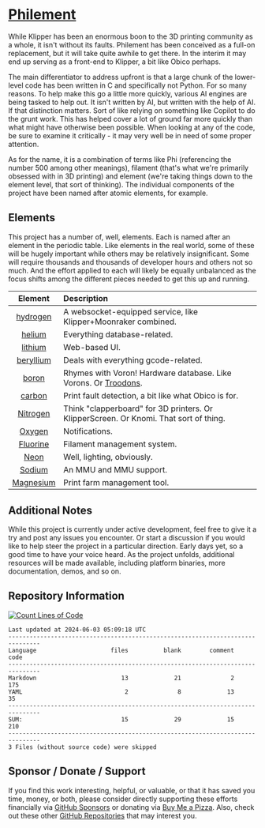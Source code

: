 # [Philement](https://www.philement.com)
While Klipper has been an enormous boon to the 3D printing community as a whole, it isn't without its faults. Philement has been conceived as a full-on replacement, but it will take quite awhile to get there. In the interim it may end up serving as a front-end to Klipper, a bit like Obico perhaps. 

The main differentiator to address upfront is that a large chunk of the lower-level code has been written in C and specifically not Python. For so many reasons. To help make this go a little more quickly, various AI engines are being tasked to help out. It isn't written by AI, but written with the help of AI. If that distinction matters. Sort of like relying on something like Copilot to do the grunt work. This has helped cover a lot of ground far more quickly than what might have otherwise been possible. When looking at any of the code, be sure to examine it critically - it may very well be in need of some proper attention.

As for the name, it is a combination of terms like Phi (referencing the number 500 among other meanings), filament (that's what we're primarily obsessed with in 3D printing) and element (we're taking things down to the element level, that sort of thinking). The individual components of the project have been named after atomic elements, for example.

## Elements
This project has a number of, well, elements. Each is named after an element in the periodic table. Like elements in the real world, some of these will be hugely important while others may be relatively insignificant. Some will require thousands and thousands of developer hours and others not so much. And the effort applied to each will likely be equally unbalanced as the focus shifts among the different pieces needed to get this up and running.

| Element  | Description |
|:---------:|:---|
| [hydrogen](https://github.com/500Foods/Philement/tree/main/elements/001-hydrogen/README.md) | A websocket-equipped service, like Klipper+Moonraker combined. <tr></tr> |
| [helium](https://github.com/500Foods/Philement/tree/main/elements/002-helium/README.md) | Everything database-related. <tr></tr> |
| [lithium](https://github.com/500Foods/Philement/tree/main/elements/003-lithium/README.md) | Web-based UI.  <tr></tr> |
| [beryllium](https://github.com/500Foods/Philement/tree/main/elements/004-beryllium/README.md) | Deals with everything gcode-related. <tr></tr> |
| [boron](https://github.com/500Foods/Philement/tree/main/elements/005-boron/README.md) | Rhymes with Voron! Hardware database. Like Vorons. Or [Troodons](https://github.com/500Foods/WelcomeToTroodon). <tr></tr> |
| [carbon](https://github.com/500Foods/Philement/tree/main/elements/006-carbon/README.md) | Print fault detection, a bit like what Obico is for. <tr></tr> |
| [Nitrogen](https://github.com/500Foods/Philement/tree/main/elements/007-nitrogen/README.md) | Think "clapperboard" for 3D printers. Or KlipperScreen. Or Knomi. That sort of thing.   <tr></tr> |
| [Oxygen](https://github.com/500Foods/Philement/tree/main/elements/008-oxygen/README.md) | Notifications. <tr></tr> |
| [Fluorine](https://github.com/500Foods/Philement/tree/main/elements/009-fluorine/README.md) | Filament management system. <tr></tr> |
| [Neon](https://github.com/500Foods/Philement/tree/main/elements/010-neon/README.md) | Well, lighting, obviously. <tr></tr> |
| [Sodium](https://github.com/500Foods/Philement/tree/main/elements/011-sodium/README.md) | An MMU and MMU support. <tr></tr> |
| [Magnesium](https://github.com/500Foods/Philement/tree/main/elements/012-magnesium/README.md) | Print farm management tool. <tr></tr> || 

## Additional Notes
While this project is currently under active development, feel free to give it a try and post any issues you encounter.  Or start a discussion if you would like to help steer the project in a particular direction.  Early days yet, so a good time to have your voice heard.  As the project unfolds, additional resources will be made available, including platform binaries, more documentation, demos, and so on.

## Repository Information 
[![Count Lines of Code](https://github.com/500Foods/Template/actions/workflows/main.yml/badge.svg)](https://github.com/500Foods/Template/actions/workflows/main.yml)
<!--CLOC-START -->
```
Last updated at 2024-06-03 05:09:18 UTC
-------------------------------------------------------------------------------
Language                     files          blank        comment           code
-------------------------------------------------------------------------------
Markdown                        13             21              2            175
YAML                             2              8             13             35
-------------------------------------------------------------------------------
SUM:                            15             29             15            210
-------------------------------------------------------------------------------
3 Files (without source code) were skipped
```
<!--CLOC-END-->

## Sponsor / Donate / Support
If you find this work interesting, helpful, or valuable, or that it has saved you time, money, or both, please consider directly supporting these efforts financially via [GitHub Sponsors](https://github.com/sponsors/500Foods) or donating via [Buy Me a Pizza](https://www.buymeacoffee.com/andrewsimard500). Also, check out these other [GitHub Repositories](https://github.com/500Foods?tab=repositories&q=&sort=stargazers) that may interest you.
